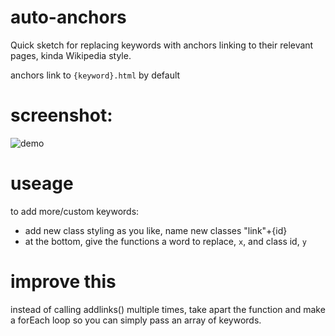 # auto-anchors
Quick sketch for replacing keywords with anchors linking to their relevant pages, kinda Wikipedia style.

anchors link to ```{keyword}.html``` by default

# screenshot:
![demo](https://user-images.githubusercontent.com/85326346/150629903-7752b0ef-e433-465c-a168-b26c2a12eaea.png)

# useage

to add more/custom keywords:

* add new class styling as you like, name new classes "link"+{id}
* at the bottom, give the functions a word to replace, ```x```, and class id, ```y```

# improve this 

instead of calling addlinks() multiple times, take apart the function and make a forEach loop so you can simply pass an array of keywords.
